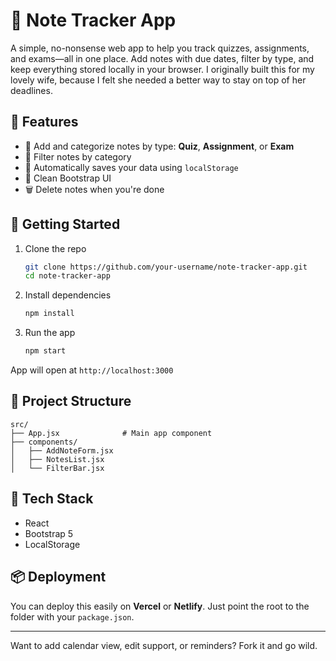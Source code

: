 # 📒 Note Tracker App

A simple, no-nonsense web app to help you track quizzes, assignments, and exams—all in one place. Add notes with due dates, filter by type, and keep everything stored locally in your browser. I originally built this for my lovely wife, because I felt she needed a better way to stay on top of her deadlines.

## 🔧 Features

- 📝 Add and categorize notes by type: **Quiz**, **Assignment**, or **Exam**
- 📅 Filter notes by category
- 💾 Automatically saves your data using `localStorage`
- 🧹 Clean Bootstrap UI
- 🗑 Delete notes when you're done

## 🚀 Getting Started

1. Clone the repo  
   ```bash
   git clone https://github.com/your-username/note-tracker-app.git
   cd note-tracker-app
   ```

2. Install dependencies  
   ```bash
   npm install
   ```

3. Run the app  
   ```bash
   npm start
   ```

App will open at `http://localhost:3000`

## 📁 Project Structure

```
src/
├── App.jsx              # Main app component
├── components/
│   ├── AddNoteForm.jsx
│   ├── NotesList.jsx
│   └── FilterBar.jsx
```

## 🧠 Tech Stack

- React
- Bootstrap 5
- LocalStorage

## 📦 Deployment

You can deploy this easily on **Vercel** or **Netlify**. Just point the root to the folder with your `package.json`.

---

Want to add calendar view, edit support, or reminders? Fork it and go wild.
